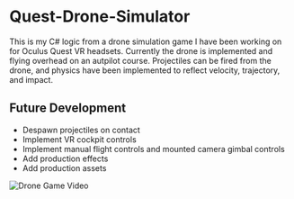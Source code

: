 # Quest-Drone-Simulator
This is my C# logic from a drone simulation game I have been working on for Oculus Quest VR headsets. Currently the drone is implemented and flying overhead on an autpilot course. Projectiles can be fired from the drone, and physics have been implemented to reflect velocity, trajectory, and impact.

## Future Development
- Despawn projectiles on contact
- Implement VR cockpit controls
- Implement manual flight controls and mounted camera gimbal controls
- Add production effects
- Add production assets

![Drone Game Video](https://gph.is/g/4A6GVy7)
